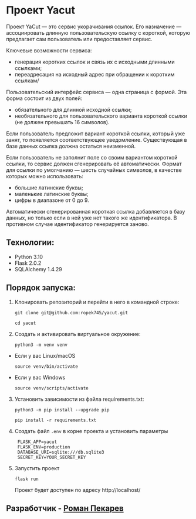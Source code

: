 # Проект Yacut

Проект YaCut — это сервис укорачивания ссылок. Его назначение — ассоциировать длинную пользовательскую ссылку с короткой, которую предлагает сам пользователь или предоставляет сервис.

Ключевые возможности сервиса:

 - генерация коротких ссылок и связь их с исходными длинными ссылками;
 - переадресация на исходный адрес при обращении к коротким ссылкам/
 
Пользовательский интерфейс сервиса — одна страница с формой. Эта форма состоит из двух полей:

 - обязательного для длинной исходной ссылки;
 - необязательного для пользовательского варианта короткой ссылки (не должен превышать 16 символов).
 
Если пользователь предложит вариант короткой ссылки, который уже занят, то появляется соответствующее уведомление. Существующая в базе данных ссылка должна остаться неизменной.

Если пользователь не заполнит поле со своим вариантом короткой ссылки, то сервис должен сгенерировать её автоматически. Формат для ссылки по умолчанию — шесть случайных символов, в качестве которых можно использовать:

- большие латинские буквы;
- маленькие латинские буквы;
- цифры в диапазоне от 0 до 9.

Автоматически сгенерированная короткая ссылка добавляется в базу данных, но только если в ней уже нет такого же идентификатора. В противном случае идентификатор генерируется заново.

## Технологии:
* Python 3.10
* Flask 2.0.2
* SQLAlchemy 1.4.29

## Порядок запуска:
1. Клонировать репозиторий и перейти в него в командной строке:

      ```
      git clone git@github.com:ropek745/yacut.git
      ```
      
      ```
      cd yacut
      ```

2. Cоздать и активировать виртуальное окружение:

    ```
    python3 -m venv venv
    ```

  * Если у вас Linux/macOS
  
      ```
      source venv/bin/activate
      ```

  * Если у вас Windows

      ```
      source venv/scripts/activate
      ```

3. Установить зависимости из файла requirements.txt:

    ```
    python3 -m pip install --upgrade pip
    ```
    
    ```
    pip install -r requirements.txt
    ```

4. Создать файл ```.env``` в корне проекта и установить параметры
   ```
    FLASK_APP=yacut
    FLASK_ENV=production
    DATABASE_URI=sqlite:///db.sqlite3
    SECRET_KEY=YOUR_SECRET_KEY
   ```
5. Запустить проект
    ```
   flask run
   ```
    Проект будет доступен по адресу http://localhost/

## Разработчик - [Роман Пекарев](https://github.com/ropek745) ##
